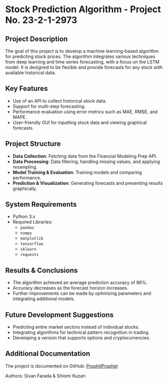 # Stock Prediction Algorithm - Project No. 23-2-1-2973

## Project Description

The goal of this project is to develop a machine learning-based algorithm for predicting stock prices. The algorithm integrates various techniques from deep learning and time series forecasting, with a focus on the LSTM model. It is designed to be flexible and provide forecasts for any stock with available historical data.

## Key Features
- Use of an API to collect historical stock data.
- Support for multi-step forecasting.
- Performance evaluation using error metrics such as MAE, RMSE, and MAPE.
- User-friendly GUI for inputting stock data and viewing graphical forecasts.

## Project Structure
- **Data Collection**: Fetching data from the Financial Modeling Prep API.
- **Data Processing**: Data filtering, handling missing values, and applying resampling.
- **Model Training & Evaluation**: Training models and comparing performance.
- **Prediction & Visualization**: Generating forecasts and presenting results graphically.

## System Requirements
- Python 3.x
- Required Libraries:
  - `pandas`
  - `numpy`
  - `matplotlib`
  - `tensorflow`
  - `sklearn`
  - `requests`

## Results & Conclusions
- The algorithm achieved an average prediction accuracy of 86%.
- Accuracy decreases as the forecast horizon increases.
- Further improvements can be made by optimizing parameters and integrating additional models.

## Future Development Suggestions
- Predicting entire market sectors instead of individual stocks.
- Integrating algorithms for technical pattern recognition in trading.
- Developing a version that supports options and cryptocurrencies.

## Additional Documentation
The project is documented on GitHub: [ProphitProphet](https://github.com/sivanf8/ProphitProphet)

Authors: Sivan Farada & Shlomi Kuzari
